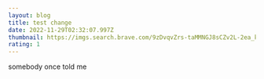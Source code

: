 ```yaml
---
layout: blog
title: test change
date: 2022-11-29T02:32:07.997Z
thumbnail: https://imgs.search.brave.com/9zDvqvZrs-taMMNGJ8sCZv2L-2ea_ktVt_NAyURgpYM/rs:fit:355:225:1/g:ce/aHR0cHM6Ly90c2Uz/LmV4cGxpY2l0LmJp/bmcubmV0L3RoP2lk/PU9JUC5Oa1czYjZK/aVRGTEx5eHZYNUtD/bDRnSGFKNCZwaWQ9/QXBp
rating: 1
---
```

s﻿omebody once told me